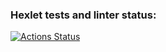 ### Hexlet tests and linter status:
[![Actions Status](https://github.com/vlad-bab/frontend-project-46/actions/workflows/hexlet-check.yml/badge.svg)](https://github.com/vlad-bab/frontend-project-46/actions)